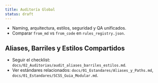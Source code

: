 ```yaml
---
title: Auditoría Global
status: draft
---
```


- Naming, arquitectura, estilos, seguridad y QA unificados.
- Comparar `from_md` vs `from_code` en `rules_registry.json`.

## Aliases, Barriles y Estilos Compartidos
- Seguir el checklist: `docs/02_Auditorias/audit_aliases_barriles_estilos.md`.
- Ver estándares relacionados: `docs/01_Estandares/Aliases_y_Paths.md`, `docs/01_Estandares/SCSS_Guia_Modular.md`.
